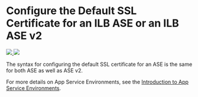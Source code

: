 # Configure the Default SSL Certificate for an ILB ASE or an ILB ASE v2

<a href="https://portal.azure.com/#create/Microsoft.Template/uri/https%3A%2F%2Fraw.githubusercontent.com%2FTVDKoni%2Fazure-quickstart-templates%2Fmaster%2F201-web-app-ase-ilb-configure-default-ssl%2Fazuredeploy.json" target="_blank">
    <img src="http://azuredeploy.net/deploybutton.png"/>
</a>
<a href="http://armviz.io/#/?load=https%3A%2F%2Fraw.githubusercontent.com%2FTVDKoni%2Fazure-quickstart-templates%2Fmaster%2F201-web-app-ase-ilb-configure-default-ssl%2Fazuredeploy.json" target="_blank">
    <img src="http://armviz.io/visualizebutton.png"/>
</a>

The syntax for configuring the default SSL certificate for an ASE is the same for both ASE as well as ASE v2.

For more details on App Service Environments, see the [Introduction to App Service Environments](https://docs.microsoft.com/azure/app-service/app-service-environment/app-service-env-intro/).